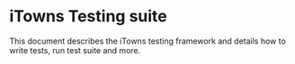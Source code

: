 # iTowns Testing suite

This document describes the iTowns testing framework and details how to write tests, run test suite and more.

